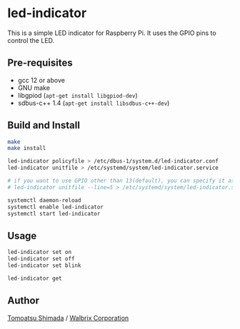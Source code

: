 led-indicator
===

This is a simple LED indicator for Raspberry Pi. It uses the GPIO pins to control the LED.

## Pre-requisites

- gcc 12 or above
- GNU make
- libgpiod (```apt-get install libgpiod-dev```)
- sdbus-c++ 1.4 (```apt-get install libsdbus-c++-dev```)

## Build and Install

```sh
make
make install

led-indicator policyfile > /etc/dbus-1/system.d/led-indicator.conf
led-indicator unitfile > /etc/systemd/system/led-indicator.service

# if you want to use GPIO other than 13(default), you can specify it as an argument:
# led-indicator unitfile --line=5 > /etc/systemd/system/led-indicator.service

systemctl daemon-reload
systemctl enable led-indicator
systemctl start led-indicator
```

## Usage

```sh
led-indicator set on
led-indicator set off
led-indicator set blink

led-indicator get
```

## Author

[Tomoatsu Shimada](https://www.shimarin.com) / [Walbrix Corporation](https://www.walbrix.co.jp)
